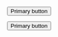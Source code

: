 <button class="au-btn">Primary button</button>

<div class="au-body au-body--dark">
  <button class="au-btn au-btn--dark">Primary button</button>
</div>
